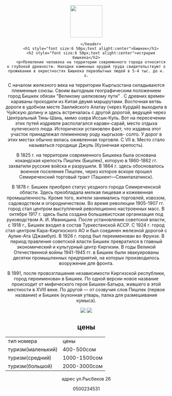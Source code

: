 <html>
    <title>бишкек</title>
    <body style="font-famaly:sans-sefir">
        <header>
            <img src="https://encrypted-tbn0.gstatic.com/images?q=tbn:ANd9GcQ85h8pc7cvpMJXR1z1gLyC7MVuMoiY0II5Ew&usqp=CAU"width="`100" height
="100"/>

        </header>
        <h1 style="font size:6 50px;text alight:center">Бишкек</h1>
        <h2 style="font size:6 50px;text alight:center">истрория бишкека</h2>
        <p>Появление человека на территории современного города относится к глубокой древности. Находки каменных орудий труда свидетельствуют о проживании в окрестностях Бишкека первобытных людей в 5-4 тыс. до н. э.

С началом железного века на территории Кыргызстана складываются племенные союзы. Своим выгодным географическим положением город Бишкек обязан "Великому шелковому пути" . С древних времен караваны проходили из Китая двумя маршрутами. Восточная ветвь дороги в удобном месте Заилийского Алатау (через Курдай) выходила в Чуйскую долину и здесь встречалась с другой дорогой, ведущей через Центральный Тянь-Шань, мимо озера Иссык-Куль. Вот на пересечении этих путей издревле располагался каравн-сарай, место отдыха купеческого люда.  Исторически установлен факт, что издавна этот участок принадлежал племенному роду кыргызов- солто. У дорог в этих местах обычно велась оживленная торговля. С VII в. Место стало называться городище Джуль (Кузнечная крепость).

В 1825 г. на территории современного Бишкека была основана кокандская крепость Пишпек (Бишпек), которую в 1860-1862 гг. захватили русские войска и разрушили. В 1864 г. здесь обосновалось военное поселение Пишпек, через которое вскоре прошел Семиреченский торговый тракт (Ташкент—Семипалатинск).

В 1878 г. Бишкек приобрел статус уездного города Семиреченской области. Здесь преобладала мелкая пищевая и кожевенная промышленность. Кроме того, жители занимались торговлей, извозом, садоводством и огородничеством. Во время революции 1905-1907 гг. город стал центром выступлений революционно настроенных масс. В октябре 1917 г. здесь была создана большевистская организация под руководством А. И. Иваницына. После установления советской власти, с 1918 г., Бишкек входил в состав Туркестанской АССР. С 1924 г. город стал центром Кара-Киргизского АО и был соединен железной дорогой с Аулие-Ата (Джамбул). В 1926 г. город был переименован во Фрунзе. В период правления советской власти Бишкек превратился в главный экономический и культурный центр Киргизии. В годы Великой Отечественной войны 1941-1945 гг. в Бишкек были эвакуированы десятки промышленных предприятий, на которых производилось вооружение для фронта. 

В 1991, после провозглашения независимости Киргизской республики, город переименован в Бишкек. По одной версии новое название происходит от мифического героя Бишкек-Батыра, жившего в этой местности в XVIII веке. По другой — от созвучия слов Пишпек (первое название) и Бишкек (кухонная утварь, палка для размешивания кумыса). 
</p>
  <img src="https://bishkek24.kg/wp-content/uploads/2021/10/v-bishkeke-poyavilas-interaktivnaya-karta-stroyashhihsya-soczobektov-v-zhilmassivah-obektov.jpg" />
     <img src="https://encrypted-tbn0.gstatic.com/images?q=tbn:ANd9GcTMVqfkB5JtsoWLJ3SjDXHFYeaiFvLFrDAOXg&usqp=CAU"
     />
        <h2 id>цены</h2>
        <main>
        <table>
            <tr>
                <td>тип номера</td>
                <td>цены</td>
            </tr>
            <tr>
                <td>туризм(маленький)</td>
                <td>400-500сом</td>
            </tr>
            <tr>
                <td>туризм(средний)</td>
                <td>1000-1500сом</td>
            </tr>
            <tr>
                <td>туризм(большой)</td>
                <td>2000-3000сом</td>
            </tr>
        </table>
        </main>
        <footer>
        <p>адрес ул.Рысбеков 26</p>
        <p>0500234531</p>
        </footer>


      

</html>
